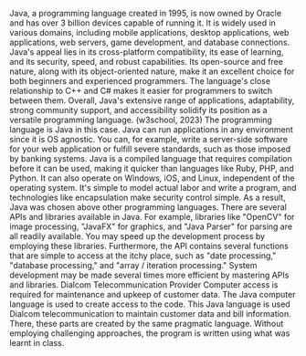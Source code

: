 Java, a programming language created in 1995, is now owned by Oracle and has over 3 billion devices capable of running it. It is widely used in various domains, including mobile applications, desktop applications, web applications, web servers, game development, and database connections. Java's appeal lies in its cross-platform compatibility, its ease of learning, and its security, speed, and robust capabilities. Its open-source and free nature, along with its object-oriented nature, make it an excellent choice for both beginners and experienced programmers. The language's close relationship to C++ and C# makes it easier for programmers to switch between them. Overall, Java's extensive range of applications, adaptability, strong community support, and accessibility solidify its position as a versatile programming language. (w3school, 2023)
The programming language is Java in this case. Java can run applications in any environment since it is OS agnostic. You can, for example, write a server-side software for your web application or fulfill severe standards, such as those imposed by banking systems. Java is a compiled language that requires compilation before it can be used, making it quicker than languages like Ruby, PHP, and Python. It can also operate on Windows, iOS, and Linux, independent of the operating system. It's simple to model actual labor and write a program, and technologies like encapsulation make security control simple. As a result, Java was chosen above other programming languages. There are several APIs and libraries available in Java. For example, libraries like "OpenCV" for image processing, "JavaFX" for graphics, and "Java Parser" for parsing are all readily available. You may speed up the development process by employing these libraries. Furthermore, the API contains several functions that are simple to access at the itchy place, such as "date processing," "database processing," and "array / iteration processing." System development may be made several times more efficient by mastering APIs and libraries. Dialcom Telecommunication Provider Computer access is required for maintenance and upkeep of customer data. The Java computer language is used to create access to the code. This Java language is used Dialcom telecommunication to maintain customer data and bill information. There, these parts are created by the same pragmatic language. Without employing challenging approaches, the program is written using what was learnt in class. 
